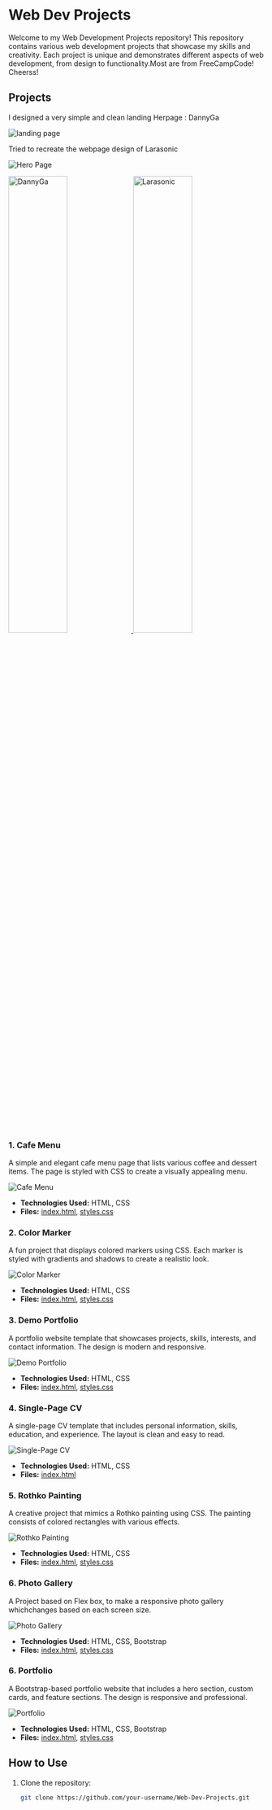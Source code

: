 # Web Dev Projects

Welcome to my Web Development Projects repository! This repository contains various web development projects that showcase my skills and creativity. Each project is unique and demonstrates different aspects of web development, from design to functionality.Most are from FreeCampCode! Cheerss!

## Projects
 
I designed a very simple and clean landing Herpage : DannyGa 

![landing page](./Images/dannyGa.png)
 
 
Tried to recreate the webpage design of Larasonic 

![Hero Page](./Images/Larasonic.png)

<p align="left">
  <a href='/CSS Project/project_heropage/'>
    <img width="48%" src="./Images/dannyGa.png" alt="DannyGa" />
  </a>
  <a href='/Frontend Projects/12-restricted-textarea/'>
    <img width="48%" src="./Images/Larasonic.png" alt="Larasonic" />
  </a>
</p>

### 1. Cafe Menu
A simple and elegant cafe menu page that lists various coffee and dessert items. The page is styled with CSS to create a visually appealing menu.

![Cafe Menu](./Images/Screenshot%202025-01-06%20010542.png)

- **Technologies Used:** HTML, CSS
- **Files:** [index.html](Cafe%20Menu/index.html), [styles.css](Cafe%20Menu/styles.css)

### 2. Color Marker
A fun project that displays colored markers using CSS. Each marker is styled with gradients and shadows to create a realistic look.

![Color Marker](path/to/color-marker-image.png)

- **Technologies Used:** HTML, CSS
- **Files:** [index.html](Color%20Marker/index.html), [styles.css](Color%20Marker/styles.css)

### 3. Demo Portfolio
A portfolio website template that showcases projects, skills, interests, and contact information. The design is modern and responsive.

![Demo Portfolio](path/to/demo-portfolio-image.png)

- **Technologies Used:** HTML, CSS
- **Files:** [index.html](demo%20-%20portfolio/index.html), [styles.css](demo%20-%20portfolio/styles.css)

### 4. Single-Page CV
A single-page CV template that includes personal information, skills, education, and experience. The layout is clean and easy to read.

![Single-Page CV](./Images/Screenshot%202025-01-06%20011323.png)

- **Technologies Used:** HTML, CSS
- **Files:** [index.html](Single-Page%20CV/index.html)

### 5. Rothko Painting
A creative project that mimics a Rothko painting using CSS. The painting consists of colored rectangles with various effects.

![Rothko Painting](./Images/Rothko%20Painting.png)

- **Technologies Used:** HTML, CSS
- **Files:** [index.html](Rothko%20Painting/index.html), [styles.css](Rothko%20Painting/styles.css)

### 6. Photo Gallery
A Project based on Flex box, to make a responsive photo gallery whichchanges based on each screen size.

![Photo Gallery](./Images/cat%20photo%20gallery.png.png)

- **Technologies Used:** HTML, CSS, Bootstrap
- **Files:** [index.html](./Photo%20Gallery/index.html), [styles.css](./Photo%20Gallery/styles.css)

### 6. Portfolio
A Bootstrap-based portfolio website that includes a hero section, custom cards, and feature sections. The design is responsive and professional.

![Portfolio](path/to/portfolio-image.png)

- **Technologies Used:** HTML, CSS, Bootstrap
- **Files:** [index.html](portfolio/index.html), [styles.css](portfolio/styles.css)


## How to Use

1. Clone the repository:
   ```sh
   git clone https://github.com/your-username/Web-Dev-Projects.git
